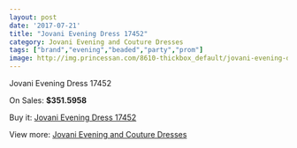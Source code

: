 ```yaml
---
layout: post
date: '2017-07-21'
title: "Jovani Evening Dress 17452"
category: Jovani Evening and Couture Dresses
tags: ["brand","evening","beaded","party","prom"]
image: http://img.princessan.com/8610-thickbox_default/jovani-evening-dress-17452.jpg
---
```

Jovani Evening Dress 17452

On Sales: **$351.5958**
<a href="https://www.princessan.com/en/jovani-evening-and-couture-dresses/3791-jovani-evening-dress-17452.html"><amp-img layout="responsive" width="600" height="600" src="//img.princessan.com/8610-thickbox_default/jovani-evening-dress-17452.jpg" alt="Jovani Evening Dress 17452 0" /></a>
<a href="https://www.princessan.com/en/jovani-evening-and-couture-dresses/3791-jovani-evening-dress-17452.html"><amp-img layout="responsive" width="600" height="600" src="//img.princessan.com/8611-thickbox_default/jovani-evening-dress-17452.jpg" alt="Jovani Evening Dress 17452 1" /></a>

Buy it: [Jovani Evening Dress 17452](https://www.princessan.com/en/jovani-evening-and-couture-dresses/3791-jovani-evening-dress-17452.html "Jovani Evening Dress 17452")

View more: [Jovani Evening and Couture Dresses](https://www.princessan.com/en/27-jovani-evening-and-couture-dresses "Jovani Evening and Couture Dresses")